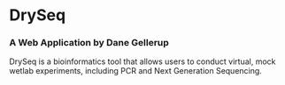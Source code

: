 # DrySeq
### A Web Application by Dane Gellerup

DrySeq is a bioinformatics tool that allows users to conduct virtual, mock wetlab experiments, including PCR and Next Generation Sequencing.